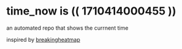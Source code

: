 # time_now is (( 1710414000455 ))

an automated repo that shows the currnent time

inspired by [breakingheatmap](https://github.com/breakingheatmap/breakingheatmap)